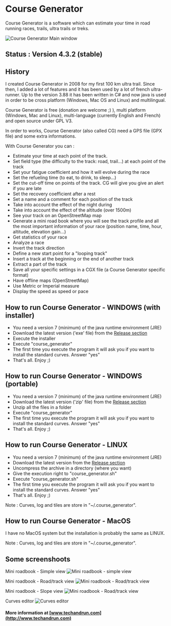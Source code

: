 # Course Generator

Course Generator is a software which can estimate your time in road running races, trails, ultra trails or treks.

![Course Generator Main window](https://imgur.com/4tM7kUR.png)

## Status : Version 4.3.2 (stable)

## History
I created Course Generator in 2008 for my first 100 km ultra trail. Since then, I added a lot of features and it has been used by a lot of french ultra-runner. Up to the version 3.88 it has been written in C# and now java is used in order to be cross platform (Windows, Mac OS and Linux) and multilingual.

Course Generator is free (donation are welcome ;) ), multi platform (Windows, Mac and Linux), multi-language (currently English and French) and open source under GPL V3.

In order to works, Course Generator (also called CG) need a GPS file (GPX file) and some extra informations.

With Course Generator you can :

* Estimate your time at each point of the track.
* Set field type (the difficulty to the track: road, trail...) at each point of the track
* Set your fatigue coefficient and how it will evolve during the race
* Set the refueling time (to eat, to drink, to sleep...)
* Set the cut-off time on points of the track. CG will give you give an alert if you are late
* Set the recovery coefficient after a rest
* Set a name and a comment for each position of the track
* Take into account the effect of the night during
* Take into account the effect of the altitude (over 1500m)
* See your track on an OpenStreetMap map
* Generate a mini road book where you will see the track profile and all the most important information of your race (position name, time, hour, altitude, elevation gain...)
* Get statistics of your race
* Analyze a race
* Invert the track direction
* Define a new start point for a "looping track"
* Insert a track at the beginning or the end of another track
* Extract a part of the track
* Save all your specific settings in a CGX file (a Course Generator specific format)
* Have offline maps (OpenStreetMap)
* Use Metric or Imperial measure
* Display the speed as speed or pace 


## How to run Course Generator - WINDOWS (with installer)

* You need a version 7 (minimum) of the java runtime environment (JRE)
* Download the latest version ('exe' file) from the [Release section](https://github.com/patrovite/Course_Generator/releases)
* Execute the installer
* Execute "course_generator"
* The first time you execute the program it will ask you if you want to install the standard curves. Answer "yes"
* That's all. Enjoy ;)

## How to run Course Generator - WINDOWS (portable)

* You need a version 7 (minimum) of the java runtime environment (JRE)
* Download the latest version ('zip' file) from the [Release section](https://github.com/patrovite/Course_Generator/releases)
* Unzip all the files in a folder
* Execute "course_generator"
* The first time you execute the program it will ask you if you want to install the standard curves. Answer "yes"
* That's all. Enjoy ;)

## How to run Course Generator - LINUX
* You need a version 7 (minimum) of the java runtime environment (JRE)
* Download the latest version from the [Release section](https://github.com/patrovite/Course_Generator/releases)
* Uncompress the archive in a directory (where you want)
* Give the execution right to "course_generator.sh"
* Execute "course_generator.sh"
* The first time you execute the program it will ask you if you want to install the standard curves. Answer "yes"
* That's all. Enjoy ;)

Note : Curves, log and tiles are store in "~/.course_generator".

## How to run Course Generator - MacOS
I have no MacOS system but the installation is probably the same as LINUX.

Note : Curves, log and tiles are store in "~/.course_generator".

## Some screenshoots
Mini roadbook - Simple view
![Mini roadbook - simple view](http://i.imgur.com/QqeVisc.png)

Mini roadbook - Road/track view
![Mini roadbook - Road/track view](http://i.imgur.com/z7fwq7o.png)

Mini roadbook - Slope view
![Mini roadbook - Road/track view](http://i.imgur.com/UjOEtSH.png)

Curves editor
![Curves editor](http://i.imgur.com/6YnDFUz.png)


#### More information at [www.techandrun.com](http://www.techandrun.com)
